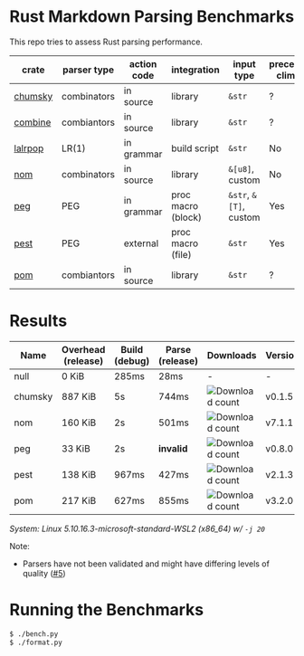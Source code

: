 # Rust Markdown Parsing Benchmarks

This repo tries to assess Rust parsing performance.

| crate     | parser type | action code | integration        | input type               | precedence climbing | parameterized rules | streaming input |
|-----------|-------------|-------------|--------------------|------------------------|---------------------|---------------------|-----------------|
| [chumsky] | combinators | in source   | library            | `&str`                 | ?                   | ?                   | ?               |
| [combine] | combiantors | in source   | library            | `&str`                 | ?                   | ?                   | ?               |
| [lalrpop] | LR(1)       | in grammar  | build script       | `&str`                 | No                  | Yes                 | No              |
| [nom]     | combinators | in source   | library            | `&[u8]`, custom        | No                  | Yes                 | Yes             |
| [peg]     | PEG         | in grammar  | proc macro (block) | `&str`, `&[T]`, custom | Yes                 | Yes                 | No              |
| [pest]    | PEG         | external    | proc macro (file)  | `&str`                 | Yes                 | No                  | No              |
| [pom]     | combiantors | in source   | library            | `&str`                 | ?                   | ?                   | ?               |

# Results

Name | Overhead (release) | Build (debug) | Parse (release) | Downloads | Version
-----|--------------------|---------------|-----------------|-----------|--------
null | 0 KiB | 285ms | 28ms | - | -
chumsky | 887 KiB | 5s | 744ms | ![Download count](https://img.shields.io/crates/dr/ariadne) | v0.1.5
nom | 160 KiB | 2s | 501ms | ![Download count](https://img.shields.io/crates/dr/nom) | v7.1.1
peg | 33 KiB | 2s | **invalid** | ![Download count](https://img.shields.io/crates/dr/peg) | v0.8.0
pest | 138 KiB | 967ms | 427ms | ![Download count](https://img.shields.io/crates/dr/pest) | v2.1.3
pom | 217 KiB | 627ms | 855ms | ![Download count](https://img.shields.io/crates/dr/pom) | v3.2.0

*System: Linux 5.10.16.3-microsoft-standard-WSL2 (x86_64) w/ `-j 20`*

Note:
- Parsers have not been validated and might have differing levels of quality ([#5](https://github.com/epage/parse-benchmarks-rs/issues/5))

# Running the Benchmarks

```bash
$ ./bench.py
$ ./format.py
```

[peg]: https://github.com/kevinmehall/rust-peg
[pest]: https://github.com/pest-parser/pest
[nom]: https://github.com/geal/nom
[lalrpop]: https://github.com/lalrpop/lalrpop
[chumsky]: https://github.com/zesterer/chumsky
[combine]: https://github.com/Marwes/combine
[pom]: https://github.com/j-f-liu/pom
